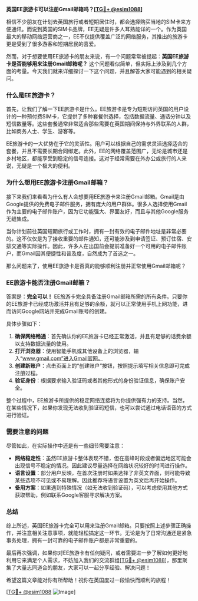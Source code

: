 **英国EE旅游卡可以注册Gmail邮箱吗？[[TG💪+ @esim1088](https://t.me/s/esim1088)]**

相信不少朋友在计划去英国旅行或者短期居住时，都会选择购买当地的SIM卡来方便通讯。而说到英国的SIM卡品牌，EE无疑是许多人耳熟能详的一个。作为英国最大的移动网络运营商之一，EE不仅提供覆盖广泛的网络服务，其推出的旅游卡更是受到了很多游客和短期居民的喜爱。

然而，对于想要使用EE旅游卡的朋友来说，有一个问题常常被提起：**英国EE旅游卡是否能够用来注册Gmail邮箱呢？** 这个问题看似简单，但实际上涉及到几个方面的考量。今天我们就来详细探讨一下这个问题，并且解答大家可能遇到的相关疑问。

### **什么是EE旅游卡？**

首先，让我们了解一下EE旅游卡是什么。EE旅游卡是专为短期访问英国的用户设计的一种预付费SIM卡，它提供了多种套餐供选择，包括数据流量、通话分钟以及短信数量等。这些套餐通常非常适合那些需要在英国期间保持与外界联系的人群，比如商务人士、学生、游客等。

EE旅游卡的一大优势在于它的灵活性。用户可以根据自己的需求灵活选择适合的套餐，并且不需要长期合同绑定。此外，EE的网络覆盖范围广，无论是城市还是乡村地区，都能享受到稳定的信号连接。这对于经常需要在外办公或旅行的人来说，无疑是一个极大的便利。

### **为什么想用EE旅游卡注册Gmail邮箱？**

接下来我们来看看为什么有人会想要用EE旅游卡来注册Gmail邮箱。Gmail是由Google提供的免费电子邮件服务，拥有庞大的用户群体。很多人选择使用Gmail作为主要的电子邮件账户，因为它功能强大、界面友好，而且与其他Google服务无缝集成。

当你计划前往英国短期旅行或工作时，拥有一封有效的电子邮件地址是非常必要的。这不仅仅是为了接收重要的邮件通知，还可能涉及到申请签证、预订住宿、安排交通等实际操作。因此，许多人在出国前会提前准备好一个可用的电子邮件账户，而Gmail因其便捷性和普及度，自然成为了首选之一。

那么问题来了，使用EE旅游卡是否真的能够顺利注册并正常使用Gmail邮箱呢？

### **EE旅游卡能否注册Gmail邮箱？**

答案是：**完全可以！** EE旅游卡完全具备注册Gmail邮箱所需的所有条件。只要你的EE旅游卡已经成功激活并且有足够的余额，就可以正常使用手机上网功能，进而访问Google网站并完成Gmail账号的创建。

具体步骤如下：

1. **确保网络畅通**：首先确认你的EE旅游卡已经正常激活，并且有足够的话费余额以支持数据流量的使用。
2. **打开浏览器**：使用智能手机或其他设备上的浏览器，输入“www.gmail.com”进入Gmail官网。
3. **创建新账户**：点击页面上的“创建账户”按钮，按照提示填写相关信息即可完成注册过程。
4. **验证身份**：根据要求输入验证码或者其他形式的身份验证信息，确保账户安全。

整个过程中，EE旅游卡所提供的稳定网络连接将为你提供强有力的支持。当然，在某些情况下，如果你发现无法收到验证码短信，也可以尝试通过电话语音的方式进行验证。

### **需要注意的问题**

尽管如此，在实际操作中还是有一些细节需要注意：

- **网络稳定性**：虽然EE旅游卡整体表现不错，但在高峰时段或者偏远地区可能会出现信号不稳定的情况。因此建议尽量选择在网络状况较好的时间进行操作。
- **语言设置**：部分用户反映，在首次注册时如果选择了非英文界面，则可能导致某些选项不可见或不易理解。因此推荐将语言设置为英文后再开始操作。
- **备用方案**：如果遇到特殊情况（如无法收到验证码），可以考虑使用其他方式获取帮助，例如联系Google客服寻求解决方案。

### **总结**

综上所述，英国EE旅游卡完全可以用来注册Gmail邮箱。只要按照上述步骤正确操作，并注意相关注意事项，就能轻松搞定这一环节。无论是为了日常沟通还是紧急事务处理，拥有一封可靠的电子邮件账户都是非常重要的。

最后再次强调，如果你对EE旅游卡有任何疑问，或者需要进一步了解如何更好地利用它来满足个人需求，不妨加入我们的交流群组[[TG💪+ @esim1088](https://t.me/s/esim1088)]，那里聚集了大量志同道合的朋友，大家可以一起分享经验、解决问题！

希望这篇文章能对你有所帮助！祝你在英国度过一段愉快而顺利的旅程！

[[TG💪+ @esim1088](https://t.me/s/esim1088) ![Image](https://i.postimg.cc/4NQfJmqS/Snipaste-2025-05-13-00-14-12.png)]